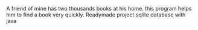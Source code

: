 
A friend of mine has two thousands books at his home. this program helps him to find a book very quickly.
Readymade project sqlite database with java
